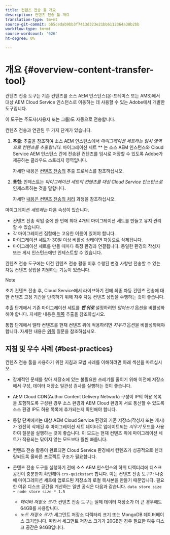 ```yaml
---
title: 컨텐츠 전송 툴 개요
description: 컨텐츠 전송 툴 개요
translation-type: tm+mt
source-git-commit: bb5cedab9bb3f7413d323e21bb6112364a38b2bb
workflow-type: tm+mt
source-wordcount: '626'
ht-degree: 0%

---
```



# 개요 {#overview-content-transfer-tool}

컨텐츠 전송 도구는 기존 컨텐츠를 소스 AEM 인스턴스(온-프레미스 또는 AMS)에서 대상 AEM Cloud Service 인스턴스로 이동하는 데 사용할 수 있는 Adobe에서 개발한 도구입니다.

이 도구는 주도자(사용자 또는 그룹)도 자동으로 전송합니다.

컨텐츠 전송과 연관된 두 가지 단계가 있습니다.

1. **추출**:  추출을 참조하여 소스 AEM 인스턴스에서 *마이그레이션 세트라는 임시 영역으로 컨텐츠를 추출합니다*. 마이그레이션 세트 ** 는 소스 AEM 인스턴스와 Cloud Service AEM 인스턴스 간에 전송된 컨텐츠를 임시로 저장할 수 있도록 Adobe가 제공하는 클라우드 스토리지 영역입니다.

   자세한 내용은 [컨텐츠 전송의](/help/move-to-cloud-service/content-transfer-tool/using-content-transfer-tool.md#extraction-process) 추출 프로세스를 참조하십시오.

2. **통합**: 인제스트는 *마이그레이션 세트의 컨텐츠를 대상 Cloud Service 인스턴스로* 인제스트하는 것을 말합니다.

   자세한 [내용은 컨텐츠 전송의 처리](/help/move-to-cloud-service/content-transfer-tool/using-content-transfer-tool.md#ingestion-process) 과정을 참조하십시오.

마이그레이션 *세트에는* 다음 속성이 있습니다.

* 컨텐츠 전송 작업 중에 한 번에 최대 4개의 마이그레이션 세트를 만들고 유지 관리할 수 있습니다.
* 각 마이그레이션 집합에는 고유한 이름이 있어야 합니다.
* 마이그레이션 세트가 30일 이상 비활성 상태이면 자동으로 삭제됩니다.
* 마이그레이션 세트를 만들 때마다 특정 환경과 연결됩니다. 동일한 환경의 작성자 또는 게시 인스턴스에만 인제스트할 수 있습니다.

컨텐츠 전송 도구에는 이전 컨텐츠 전송 활동 이후 수행된 변경 사항만 전송할 수 있는 차등 컨텐츠 상업을 지원하는 기능이 있습니다.

>[!NOTE]
> 초기 컨텐츠 전송 후, Cloud Service에서 라이브하기 전에 최종 차등 컨텐츠 전송에 대한 컨텐츠 고정 기간을 단축하기 위해 자주 차등 컨텐츠 상업을 수행하는 것이 좋습니다.

추출 단계에서 기존 마이그레이션 세트를 ***맨 위로*** 설정하려면 *덮어쓰기* 옵션을 비활성화해야 합니다. 자세한 내용은 [위쪽](/help/move-to-cloud-service/content-transfer-tool/using-content-transfer-tool.md#top-up-extraction-process) 추출을 참조하십시오.

통합 단계에서 델타 컨텐츠를 현재 컨텐츠 위에 적용하려면 *지우기* 옵션을 비활성화해야 합니다. 자세한 내용은 [위쪽](/help/move-to-cloud-service/content-transfer-tool/using-content-transfer-tool.md#top-up-ingestion-process) 질문을 참조하십시오.


## 지침 및 우수 사례 {#best-practices}

컨텐츠 전송 툴을 사용하기 위한 지침과 모범 사례를 이해하려면 아래 섹션을 따르십시오.

* 잠재적인 문제를 찾아 저장소에 있는 불필요한 쓰레기를 줄이기 위해 이전에 저장소에서 구성, 데이터 저장소 일관성 검사를 실행하는 것이 좋습니다.

* AEM Cloud CDN(Author Content Delivery Network) 구성이 IP의 허용 목록을 포함하도록 구성된 경우 소스 환경과 AEM Cloud 환경이 서로 통신할 수 있도록 소스 환경 IP도 허용 목록에 추가되는지 확인해야 합니다.

* 통합 단계에서는 대상 AEM Cloud Service 환경의 기존 저장소(작성자 또는 게시)가 완전히 삭제된 후 마이그레이션 세트 데이터로 업데이트되는 *지우기* 모드를 사용하여 질문을 실행하는 것이 좋습니다. 이 모드는 현재 컨텐츠 위에 마이그레이션 세트가 적용되는 닦이지 않는 모드보다 훨씬 빠릅니다.

* 컨텐츠 전송 활동이 완료되면 Cloud Service 환경에서 컨텐츠가 성공적으로 렌더링되도록 올바른 프로젝트 구조가 필요합니다.

* 콘텐츠 전송 도구를 실행하기 전에 소스 AEM 인스턴스의 하위 디렉터리에 디스크 공간이 충분한지 확인해야 `crx-quickstart` 합니다. 이는 컨텐츠 전송 도구가 나중에 마이그레이션 세트에 업로드된 저장소의 로컬 복사본을 만들기 때문입니다.
필요한 여유 디스크 공간을 계산하는 일반 공식은 다음과 같습니다.
   `data store size + node store size * 1.5`

   * *데이터 저장소 크기*: 컨텐츠 전송 도구는 실제 데이터 저장소가 더 큰 경우에도 64GB를 사용합니다.
   * *노드 저장소 크기*: 세그먼트 저장소 디렉터리 크기 또는 MongoDB 데이터베이스 크기입니다.
따라서 세그먼트 저장소 크기가 20GB인 경우 필요한 여유 디스크 공간은 94GB입니다.